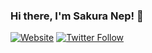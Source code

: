 ### Hi there, I'm Sakura Nep! 👋

[![Website](https://img.shields.io/website?label=sakuranep.com&style=for-the-badge&url=https%3A%2F%2Fcodestackr.com)](https://sakuranep.com)
[![Twitter Follow](https://img.shields.io/twitter/follow/sakuranep?color=1DA1F2&logo=twitter&style=for-the-badge)](https://twitter.com/intent/follow?original_referer=https%3A%2F%2Fgithub.com%2Fsakuranep&screen_name=sakuranep)
